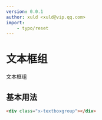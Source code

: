 ```yaml
---
version: 0.0.1
author: xuld <xuld@vip.qq.com>
import:
    - typo/reset
---
```

# 文本框组
文本框组

## 基本用法

```html demo
<div class="x-textboxgroup"></div>
```
